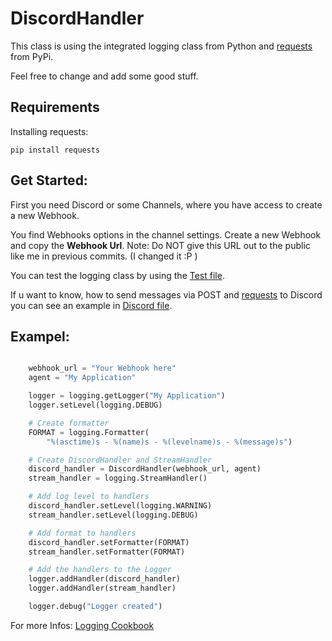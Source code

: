 # DiscordHandler

This class is using the integrated logging class from Python and [requests](http://docs.python-requests.org/en/master/) from PyPi. 

Feel free to change and add some good stuff.

## Requirements
Installing requests:
```
pip install requests
```

## Get Started:

First you need Discord or some Channels, where you have access to create a new Webhook.

You find Webhooks options in the channel settings. Create a new Webhook and copy the __Webhook Url__. Note: Do NOT give this URL out to the public like me in previous commits. (I changed it :P )

You can test the logging class by using the [Test file](test.py). 

If u want to know, how to send messages via POST and [requests](http://docs.python-requests.org/en/master/) to Discord you can see an example in [Discord file](send_discord.py). 

## Exampel:
```python

    webhook_url = "Your Webhook here"
    agent = "My Application"

    logger = logging.getLogger("My Application")
    logger.setLevel(logging.DEBUG)

    # Create formatter
    FORMAT = logging.Formatter(
        "%(asctime)s - %(name)s - %(levelname)s - %(message)s")

    # Create DiscordHandler and StreamHandler
    discord_handler = DiscordHandler(webhook_url, agent)
    stream_handler = logging.StreamHandler()

    # Add log level to handlers
    discord_handler.setLevel(logging.WARNING)
    stream_handler.setLevel(logging.DEBUG)

    # Add format to handlers
    discord_handler.setFormatter(FORMAT)
    stream_handler.setFormatter(FORMAT)

    # Add the handlers to the Logger
    logger.addHandler(discord_handler)
    logger.addHandler(stream_handler)

    logger.debug("Logger created")
```

For more Infos: [Logging Cookbook](https://docs.python.org/3/howto/logging-cookbook.html)
